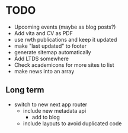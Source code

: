 # TODO

- Upcoming events (maybe as blog posts?)
- Add vita and CV as PDF
- use rwth publications and keep it updated
- make "last updated" to footer
- generate sitemap automatically
- Add LTDS somewhere
- Check academicons for more sites to list
- make news into an array

## Long term
- switch to new next app router
  - include new metadata api
    - add to blog
  - include layouts to avoid duplicated code
